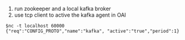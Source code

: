 1. run zookeeper and a local kafka broker
2. use tcp client to active the kafka agent in OAI
``` 
$nc -t localhost 60000
{"req":"CONFIG_PROTO","name":"kafka", "active":"true","period":1}
```

